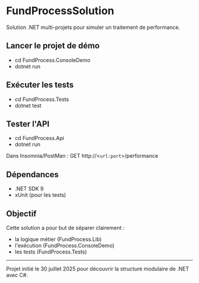 # FundProcessSolution

Solution .NET multi-projets pour simuler un traitement de performance.

## Lancer le projet de démo

- cd FundProcess.ConsoleDemo
- dotnet run

## Exécuter les tests

- cd FundProcess.Tests
- dotnet test

## Tester l'API

- cd FundProcess.Api
- dotnet run

Dans Insomnia/PostMan : GET http://<`url:port`>/performance

## Dépendances

- .NET SDK 9
- xUnit (pour les tests)

## Objectif

Cette solution a pour but de séparer clairement :
- la logique métier (FundProcess.Lib)
- l'exécution (FundProcess.ConsoleDemo)
- les tests (FundProcess.Tests)

---

Projet initié le 30 juillet 2025 pour découvrir la structure modulaire de .NET avec C#.
